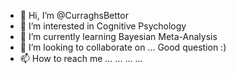 - 👋 Hi, I’m @CurraghsBettor
- 👀 I’m interested in Cognitive Psychology 
- 🌱 I’m currently learning Bayesian Meta-Analysis
- 💞️ I’m looking to collaborate on ... Good question :)
- 📫 How to reach me ... ... ... ...

<!---
CurraghsBettor/CurraghsBettor is a ✨ special ✨ repository because its `README.md` (this file) appears on your GitHub profile.
You can click the Preview link to take a look at your changes.
--->
